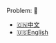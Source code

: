 Problem: :link: 
- [:cn:中文](https://leetcode-cn.com/problems/sort-array-by-parity-ii)
- [:us:English](https://leetcode.com/problems/sort-array-by-parity-ii)